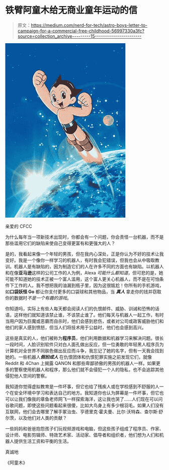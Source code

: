 # 铁臂阿童木给无商业童年运动的信

> 原文：<https://medium.com/nerd-for-tech/astro-boys-letter-to-campaign-for-a-commercial-free-childhood-56997330a3fc?source=collection_archive---------15----------------------->

![](img/7493017921d6852acf937bd7f83112bf.png)

亲爱的 CFCC

为什么每年当一项新技术出现时，你都会有一个问题，你会责怪一台机器，而不是那些滥用它们的缺陷来使自己变得更富有和更强大的人？

是的，我看起来像一个年轻的男孩，但在我内心深处，正是你认为不好的技术让我变好。我是一个像你一样学习的机器人，有时我会犯错误，但我也会从中吸取教训。机器人是有缺陷的，因为制造它们的人在许多不同的方面也有缺陷。以机器人和在像**亚马逊**这样的公司工作的人为例，Alexa *可能什么都知道*，但可悲的是，她可能不知道她的技术正被一个富人滥用，这个富人更关心机器人，而不是在可怕条件下工作的人。我不想把我的油漏到瓶子里，因为这很尴尬！你所有的手机游戏，如**口袋妖怪 Go** 都让你支付更多的口袋球和其他物品，当 ***真人*** 拿走你的钱并窃取你的数据时*不是一个有趣的游戏*。

你知道吗，实际上有些人每天都会阅读人们的仇恨邮件、威胁、训诫和恐怖的话语，这样他们就知道该禁止谁，不该禁止谁了。他们每天与机器人一起工作，有时当用户因为巨魔或恶霸而自杀时，他们会感到悲伤，或者对公司或政客威胁他们和他们的家人感到愤怒，但当人们将技术用于公益时，他们也会感到高兴。

这些是真实的人，他们被称为**程序员**，他们利用数据和机器学习来解决问题。很长一段时间，人脸识别软件只对白人面孔做出反应，但一位勇敢的年轻黑人程序员为计算机对全世界不同肤色做出反应而斗争，我忘记了她的名字，但有一天我会找到她的。一些机器人***假扮成人*** 在仇恨团体和仇恨犯罪实施之前发现它们，就像 Reddit 和 4Chan 上揭露 QANON 和那些卑鄙骄傲的男孩的机器人一样。如果更多的警察使用机器人和程序，那么他们就不会侵犯一个人的隐私，也不会追踪其他侵犯他人空间的警察。

我知道你觉得虚拟教育是一件坏事，但它也给了残疾人或在学校感到不舒服的人一个在安全环境中学习和表达自己的地方。我知道你也认为屏幕是一件坏事，但它也可以让我们像我的章鱼老师网飞一样探索海洋，这让我也哭了……人们现在可以问谷歌问题，即使这些问题看起来很傻，比如大鸟身上有多少根羽毛。如果人们没有互联网，他们会去哪里了解手冢治虫、亨德里克·霍夫曼、比尔·沃特森、查尔斯·舒尔茨，以及他们对人类的贡献？

一些妈妈和爸爸抱怨孩子们玩视频游戏和电脑，但这些孩子组成了程序员、作家、设计师、电影剪辑师、特效艺术家、活动家、倡导者和组织者，他们想为人们和机器人提供生活工资和平衡的生活。

真诚地

《阿童木》